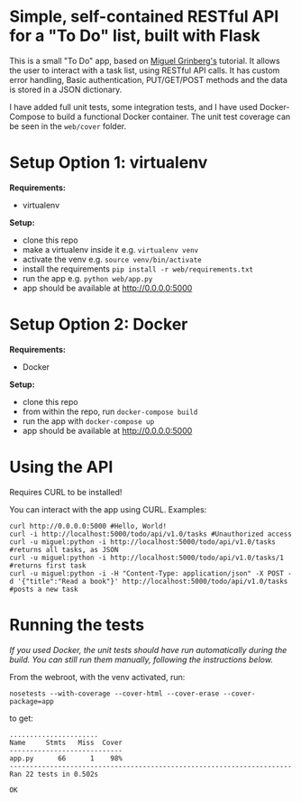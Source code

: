 Simple, self-contained RESTful API for a "To Do" list, built with Flask
=======================================================================

This is a small "To Do" app, based on [Miguel Grinberg's](https://blog.miguelgrinberg.com/post/designing-a-restful-api-with-python-and-flask) tutorial. It allows the user to interact with a task list, using RESTful API calls. It has custom error handling, Basic authentication, PUT/GET/POST methods and the data is stored in a JSON dictionary.

I have added full unit tests, some integration tests, and I have used Docker-Compose to build a functional Docker container. The unit test coverage can be seen in the `web/cover` folder.

Setup Option 1: virtualenv
==========================

**Requirements:**

-  virtualenv

**Setup:**

-  clone this repo
-  make a virtualenv inside it e.g. `virtualenv venv`
-  activate the venv e.g. `source venv/bin/activate`
-  install the requirements `pip install -r web/requirements.txt`
-  run the app e.g. `python web/app.py`
-  app should be available at http://0.0.0.0:5000

Setup Option 2: Docker
======================

**Requirements:**

-  Docker

**Setup:**

-  clone this repo
-  from within the repo, run `docker-compose build`
-  run the app with `docker-compose up`
-  app should be available at http://0.0.0.0:5000

Using the API
=============

Requires CURL to be installed!

You can interact with the app using CURL. Examples:

```
curl http://0.0.0.0:5000 #Hello, World!
curl -i http://localhost:5000/todo/api/v1.0/tasks #Unauthorized access
curl -u miguel:python -i http://localhost:5000/todo/api/v1.0/tasks #returns all tasks, as JSON
curl -u miguel:python -i http://localhost:5000/todo/api/v1.0/tasks/1 #returns first task
curl -u miguel:python -i -H "Content-Type: application/json" -X POST -d '{"title":"Read a book"}' http://localhost:5000/todo/api/v1.0/tasks #posts a new task
```

Running the tests
=================

*If you used Docker, the unit tests should have run automatically during the build. You can still run them manually, following the instructions below.*

From the webroot, with the venv activated, run:

`nosetests --with-coverage --cover-html --cover-erase --cover-package=app`

to get:
```
......................
Name     Stmts   Miss  Cover
----------------------------
app.py      66      1    98%
----------------------------------------------------------------------
Ran 22 tests in 0.502s

OK

```


